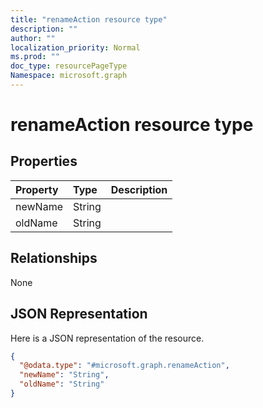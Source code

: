 ```yaml
---
title: "renameAction resource type"
description: ""
author: ""
localization_priority: Normal
ms.prod: ""
doc_type: resourcePageType
Namespace: microsoft.graph
---
```



# renameAction resource type



## Properties
|Property|Type|Description|
|:---|:---|:---|
|newName|String||
|oldName|String||

## Relationships
None

## JSON Representation
Here is a JSON representation of the resource.
<!-- {
  "blockType": "resource",
  "@odata.type": "microsoft.graph.renameAction"
}
-->
``` json
{
  "@odata.type": "#microsoft.graph.renameAction",
  "newName": "String",
  "oldName": "String"
}
```

